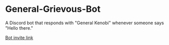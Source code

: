 # General-Grievous-Bot

A Discord bot that responds with "General Kenobi" whenever someone says "Hello there."

[Bot invite link](https://discord.com/api/oauth2/authorize?client_id=747316119370727537&permissions=2048&scope=bot)
